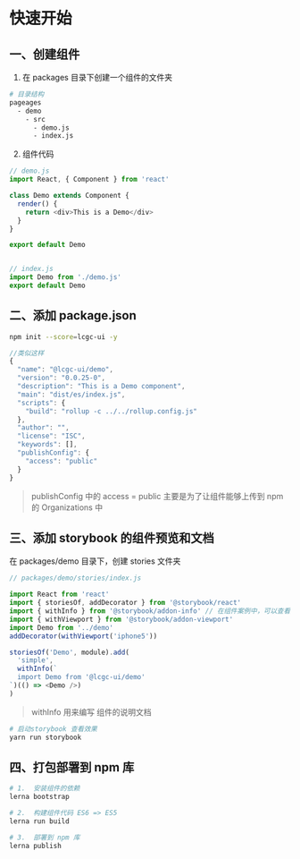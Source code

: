 # 快速开始

## 一、创建组件

1.  在 packages 目录下创建一个组件的文件夹

```bash
# 目录结构
pageages
  - demo
    - src
      - demo.js
      - index.js
```

2.  组件代码

```javascript
// demo.js
import React, { Component } from 'react'

class Demo extends Component {
  render() {
    return <div>This is a Demo</div>
  }
}

export default Demo


// index.js
import Demo from './demo.js'
export default Demo
```

## 二、添加 package.json

```bash
npm init --score=lcgc-ui -y
```

```javascript
//类似这样
{
  "name": "@lcgc-ui/demo",
  "version": "0.0.25-0",
  "description": "This is a Demo component",
  "main": "dist/es/index.js",
  "scripts": {
    "build": "rollup -c ../../rollup.config.js"
  },
  "author": "",
  "license": "ISC",
  "keywords": [],
  "publishConfig": {
    "access": "public"
  }
}
```

> publishConfig 中的 access = public 主要是为了让组件能够上传到 npm 的 Organizations 中

## 三、添加 storybook 的组件预览和文档

在 packages/demo 目录下，创建 stories 文件夹

```javascript
// packages/demo/stories/index.js

import React from 'react'
import { storiesOf, addDecorator } from '@storybook/react'
import { withInfo } from '@storybook/addon-info' // 在组件案例中，可以查看源码
import { withViewport } from '@storybook/addon-viewport'
import Demo from '../demo'
addDecorator(withViewport('iphone5'))

storiesOf('Demo', module).add(
  'simple',
  withInfo(`
  import Demo from '@lcgc-ui/demo'
`)(() => <Demo />)
)
```

> withInfo 用来编写 组件的说明文档

```bash
# 启动storybook 查看效果
yarn run storybook
```

## 四、打包部署到 npm 库

```bash
# 1.  安装组件的依赖
lerna bootstrap

# 2.  构建组件代码 ES6 => ES5
lerna run build

# 3.  部署到 npm 库
lerna publish
```
